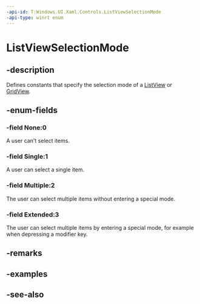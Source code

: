 ```yaml
---
-api-id: T:Windows.UI.Xaml.Controls.ListViewSelectionMode
-api-type: winrt enum
---
```


<!-- Enumeration syntax
public enum Windows.UI.Xaml.Controls.ListViewSelectionMode : int
-->

# ListViewSelectionMode

## -description
Defines constants that specify the selection mode of a [ListView](listview.md) or [GridView](gridview.md).



## -enum-fields
### -field None:0
A user can't select items.

### -field Single:1
A user can select a single item.

### -field Multiple:2
The user can select multiple items without entering a special mode.

### -field Extended:3
The user can select multiple items by entering a special mode, for example when depressing a modifier key.


## -remarks

## -examples

## -see-also
